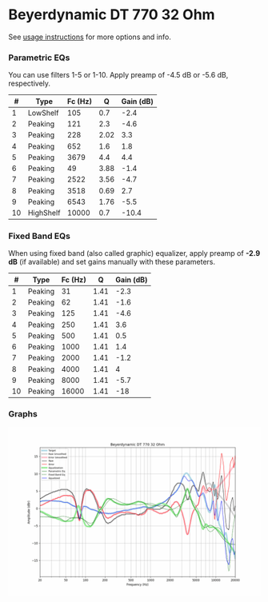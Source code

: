 # Beyerdynamic DT 770 32 Ohm
See [usage instructions](https://github.com/jaakkopasanen/AutoEq#usage) for more options and info.

### Parametric EQs
You can use filters 1-5 or 1-10. Apply preamp of -4.5 dB or -5.6 dB, respectively.

|   # | Type      |   Fc (Hz) |    Q |   Gain (dB) |
|-----|-----------|-----------|------|-------------|
|   1 | LowShelf  |       105 | 0.7  |        -2.4 |
|   2 | Peaking   |       121 | 2.3  |        -4.6 |
|   3 | Peaking   |       228 | 2.02 |         3.3 |
|   4 | Peaking   |       652 | 1.6  |         1.8 |
|   5 | Peaking   |      3679 | 4.4  |         4.4 |
|   6 | Peaking   |        49 | 3.88 |        -1.4 |
|   7 | Peaking   |      2522 | 3.56 |        -4.7 |
|   8 | Peaking   |      3518 | 0.69 |         2.7 |
|   9 | Peaking   |      6543 | 1.76 |        -5.5 |
|  10 | HighShelf |     10000 | 0.7  |       -10.4 |

### Fixed Band EQs
When using fixed band (also called graphic) equalizer, apply preamp of **-2.9 dB** (if available) and set gains manually with these parameters.

|   # | Type    |   Fc (Hz) |    Q |   Gain (dB) |
|-----|---------|-----------|------|-------------|
|   1 | Peaking |        31 | 1.41 |        -2.3 |
|   2 | Peaking |        62 | 1.41 |        -1.6 |
|   3 | Peaking |       125 | 1.41 |        -4.6 |
|   4 | Peaking |       250 | 1.41 |         3.6 |
|   5 | Peaking |       500 | 1.41 |         0.5 |
|   6 | Peaking |      1000 | 1.41 |         1.4 |
|   7 | Peaking |      2000 | 1.41 |        -1.2 |
|   8 | Peaking |      4000 | 1.41 |         4   |
|   9 | Peaking |      8000 | 1.41 |        -5.7 |
|  10 | Peaking |     16000 | 1.41 |       -18   |

### Graphs
![](./Beyerdynamic%20DT%20770%2032%20Ohm.png)
